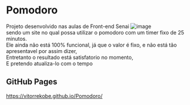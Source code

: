 # Pomodoro
Projeto desenvolvido nas aulas de Front-end Senai 
![image](https://user-images.githubusercontent.com/98287250/201530979-5a804d34-5db1-4033-adb2-e204ff591107.png)
<br>
sendo um site no qual possa utilizar o pomodoro com um timer fixo de 25 minutos.
<br>
Ele ainda não está 100% funcional, já que o valor é fixo, e não está tão apresentavel por assim dizer, 
<br>
Entretanto o resultado está satisfatorio no momento,
<br>
E pretendo atualiza-lo com o tempo

## GitHub Pages 
https://vitorrekobe.github.io/Pomodoro/
